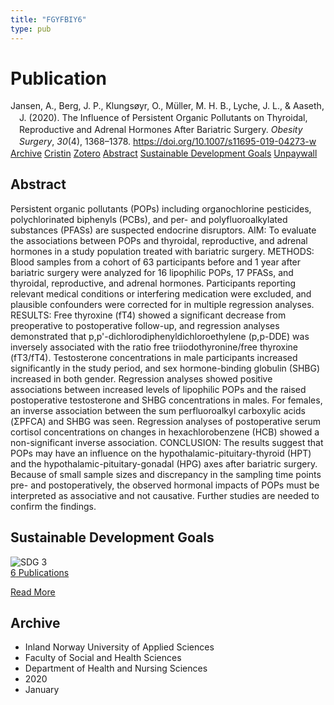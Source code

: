 ```yaml
---
title: "FGYFBIY6"
type: pub
---
```

<h1>Publication</h1>
<article id="csl-bib-container-FGYFBIY6" class="csl-bib-container">
  <div class="csl-bib-body" style="line-height: 1.35; padding-left: 1em; text-indent:-1em;">
  <div class="csl-entry">Jansen, A., Berg, J. P., Klungs&#xF8;yr, O., M&#xFC;ller, M. H. B., Lyche, J. L., &amp; Aaseth, J. (2020). The Influence of Persistent Organic Pollutants on Thyroidal, Reproductive and Adrenal Hormones After Bariatric Surgery. <i>Obesity Surgery</i>, <i>30</i>(4), 1368&#x2013;1378. <a href="https://doi.org/10.1007/s11695-019-04273-w">https://doi.org/10.1007/s11695-019-04273-w</a></div>
</div>
  <div class="csl-bib-buttons">
    <a href="#taxonomy-article-FGYFBIY6" class="csl-bib-button">Archive</a>
    <a href="https://app.cristin.no/results/show.jsf?id=1777340" alt="Cristin URL" class="csl-bib-button">Cristin</a>
    <a href="http://zotero.org/groups/5402882/items/FGYFBIY6" alt="Zotero URL" class="csl-bib-button">Zotero</a>
    <a href="#abstract-article-FGYFBIY6" class="csl-bib-button">Abstract</a>
    <a href="#sdg-article-FGYFBIY6" class="csl-bib-button">Sustainable Development Goals</a>
    <a href="https://doi.org/10.1007/s11695-019-04273-w" class="csl-bib-button">Unpaywall</a>
  </div>
  <div id="csl-bib-meta-container-FGYFBIY6"></div>
</article>
<div id="csl-bib-meta-FGYFBIY6" class="csl-bib-meta">
  <article id="abstract-article-FGYFBIY6" class="abstract-article">
    <h1>Abstract</h1>
    Persistent organic pollutants (POPs) including organochlorine pesticides, polychlorinated biphenyls (PCBs), and per- and polyfluoroalkylated substances (PFASs) are suspected endocrine disruptors. AIM: To evaluate the associations between POPs and thyroidal, reproductive, and adrenal hormones in a study population treated with bariatric surgery. METHODS: Blood samples from a cohort of 63 participants before and 1 year after bariatric surgery were analyzed for 16 lipophilic POPs, 17 PFASs, and thyroidal, reproductive, and adrenal hormones. Participants reporting relevant medical conditions or interfering medication were excluded, and plausible confounders were corrected for in multiple regression analyses. RESULTS: Free thyroxine (fT4) showed a significant decrease from preoperative to postoperative follow-up, and regression analyses demonstrated that p,p'-dichlorodiphenyldichloroethylene (p,p-DDE) was inversely associated with the ratio free triiodothyronine/free thyroxine (fT3/fT4). Testosterone concentrations in male participants increased significantly in the study period, and sex hormone-binding globulin (SHBG) increased in both gender. Regression analyses showed positive associations between increased levels of lipophilic POPs and the raised postoperative testosterone and SHBG concentrations in males. For females, an inverse association between the sum perfluoroalkyl carboxylic acids (ΣPFCA) and SHBG was seen. Regression analyses of postoperative serum cortisol concentrations on changes in hexachlorobenzene (HCB) showed a non-significant inverse association. CONCLUSION: The results suggest that POPs may have an influence on the hypothalamic-pituitary-thyroid (HPT) and the hypothalamic-pituitary-gonadal (HPG) axes after bariatric surgery. Because of small sample sizes and discrepancy in the sampling time points pre- and postoperatively, the observed hormonal impacts of POPs must be interpreted as associative and not causative. Further studies are needed to confirm the findings.
  </article>
  <article id="sdg-article-FGYFBIY6" class="sdg-article">
    <h1>Sustainable Development Goals</h1>
    <div class="sdg-container"><div id="sdg3" class="sdg"> <img src="{{< params subfolder >}}images/sdg/sdg03_en.png" class="image" alt="SDG 3"> <div class="sdg-overlay"> <a href="{{< params subfolder >}}en/archive/?sdg=3#archive" class="sdg-publication-count"><span>6</span> Publications</a> <p><a href="https://sdgs.un.org/goals/goal3" class="sdg-read-more">Read More</a></p> </div> </div></div>
  </article>
  <article id="taxonomy-article-FGYFBIY6" class="taxonomy-article">
    <h1>Archive</h1>
    <ul>
      <li>Inland Norway University of Applied Sciences</li>
      <li>Faculty of Social and Health Sciences</li>
      <li>Department of Health and Nursing Sciences</li>
      <li>2020</li>
      <li>January</li>
    </ul>
  </article>
</div>
